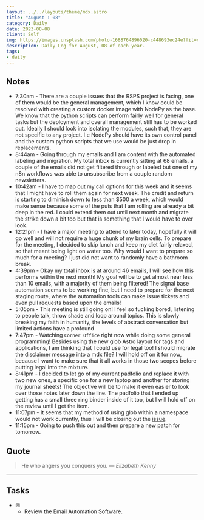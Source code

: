 ```yaml
---
layout: ../../layouts/theme/mdx.astro
title: "August : 08"
category: Daily
date: 2023-08-08
client: Self
img: https://images.unsplash.com/photo-1688764896020-c448693ec24e?fit=crop&q=85&w=1400&h=700
description: Daily Log for August, 08 of each year.
tags:
- daily
---
```


## Notes

- 7:30am - There are a couple issues that the RSPS project is facing, one of them would be the general management, which I know could be resolved with creating a custom docker image with NodePy as the base. We know that the python scripts can perform fairly well for general tasks but the deployment and overall management still has to be worked out. Ideally I should look into isolating the modules, such that, they are not specific to any project. I.e NodePy should have its own control panel and the custom python scripts that we use would be just drop in replacements. 
- 8:44am - Going through my emails and I am content with the automated labeling and migration. My total inbox is currently sitting at 68 emails, a couple of the emails did not get filtered through or labeled but one of my n8n workflows was able to unsubscribe from a couple random newsletters.
- 10:42am - I have to map out my call options for this week and it seems that I might have to roll them again for next week. The credit and return is starting to diminish down to less than $500 a week, which would make sense because some of the puts that I am rolling are already a bit deep in the red. I could extend them out until next month and migrate the strike down a bit too but that is something that I would have to over look.
- 12:21pm - I have a major meeting to attend to later today, hopefully it will go well and will not require a huge chunk of my brain cells. To prepare for the meeting, I decided to skip lunch and keep my diet fairly relaxed, so that meant being light on water too. Why would I want to prepare so much for a meeting? I just did not want to randomly have a bathroom break.
- 4:39pm - Okay my total inbox is at around 46 emails, I will see how this performs within the next month! My goal will be to get almost near less than 10 emails, with a majority of them being filtered! The signal base automation seems to be working fine, but I need to prepare for the next staging route, where the automation tools can make issue tickets and even pull requests based upon the emails! 
- 5:05pm - This meeting is still going on! I feel so fucking bored, listening to people talk, throw shade and loop around topics. This is slowly breaking my faith in humanity, the levels of abstract conversation but limited actions have a profound 
- 7:47pm - Watching `Corner Office` right now while doing some general programming! Besides using the new glob Astro layout for tags and applications, I am thinking that I could use for legal too! I should migrate the disclaimer message into a mdx file? I will hold off on it for now, because I want to make sure that it all works in those two scopes before putting legal into the mixture. 
- 8:41pm - I decided to let go of my current padfolio and replace it with two new ones, a specific one for a new laptop and another for storing my journal sheets! The objective will be to make it even easier to look over those notes later down the line. The padfolio that I ended up getting has a small three ring binder inside of it too, but I will hold off on the review until I get the item. 
- 11:07pm - It seems that my method of using glob within a namespace would not work currently, thus I will be closing out the [issue](https://github.com/KBVE/kbve.com/issues/753).
- 11:15pm - Going to push this out and then prepare a new patch for tomorrow.

## Quote

> He who angers you conquers you.
> — <cite>Elizabeth Kenny</cite>

---

## Tasks

- [x] - Review the Email Automation Software.